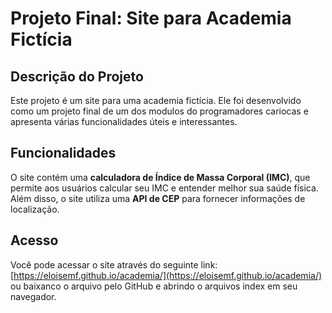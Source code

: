 # Projeto Final: Site para Academia Fictícia

## Descrição do Projeto

Este projeto é um site para uma academia fictícia. Ele foi desenvolvido como um projeto final de um dos modulos do programadores cariocas e apresenta várias funcionalidades úteis e interessantes.

## Funcionalidades

O site contém uma **calculadora de Índice de Massa Corporal (IMC)**, que permite aos usuários calcular seu IMC e entender melhor sua saúde física. Além disso, o site utiliza uma **API de CEP** para fornecer informações de localização.

## Acesso

Você pode acessar o site através do seguinte link: [https://eloisemf.github.io/academia/](https://eloisemf.github.io/academia/) ou baixanco o arquivo pelo GitHub e abrindo o arquivos index em seu navegador. 
